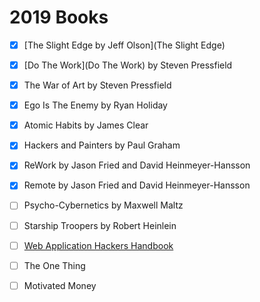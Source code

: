 # 2019 Books

- [X] [The Slight Edge by Jeff Olson](The Slight Edge)
- [X] [Do The Work](Do The Work) by Steven Pressfield
- [X] The War of Art by Steven Pressfield
- [X] Ego Is The Enemy by Ryan Holiday
- [X] Atomic Habits by James Clear
- [X] Hackers and Painters by Paul Graham
- [X] ReWork by Jason Fried and David Heinmeyer-Hansson
- [X] Remote by Jason Fried and David Heinmeyer-Hansson
- [ ] Psycho-Cybernetics by Maxwell Maltz
- [ ] Starship Troopers by Robert Heinlein
- [ ] [Web Application Hackers Handbook](WAHH)
- [ ] The One Thing
- [ ] Motivated Money


